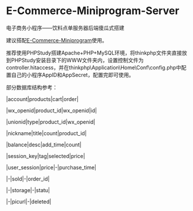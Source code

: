 # E-Commerce-Miniprogram-Server
电子商务小程序——饮料点单服务器后端傻瓜式搭建

建议搭配[E-Commerce-Miniprogram](https://github.com/Siruirui/E-Commerce-Miniprogram)使用。

推荐使用PHPStudy搭建Apache+PHP+MySQL环境，将thinkphp文件夹直接放到PHPStudy安装目录下的WWW文件夹内，设置控制文件为controller.hitaccess，并在thinkphp\Application\Home\Conf\config.php中配置自己的小程序AppID和AppSecret，配置完即可使用。

部分数据库结构参考：

|account|products|cart|order|

|wx_openid|product_id|wx_openid|id|

|unionid|type|product_id|wx_openid|

|nickname|title|count|product_id|

|balance|desc|add_time|count|

|session_key|tag|selected|price|

|user_session|price|-|purchase_time|

|-|sold|-|order_id|

|-|storage|-|statu|

|-|picurl|-|deleted|
